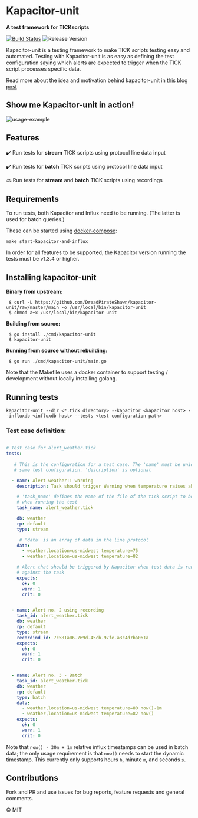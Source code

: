 # Kapacitor-unit

**A test framework for TICKscripts**

[![Build Status](https://travis-ci.org/DreadPirateShawn/kapacitor-unit.svg?branch=master)](https://travis-ci.org/DreadPirateShawn/kapacitor-unit) ![Release Version](https://img.shields.io/badge/release-0.8-blue.svg)


Kapacitor-unit is a testing framework to make TICK scripts testing easy and
automated. Testing with Kapacitor-unit is as easy as defining the test configuration saying which alerts are expected to trigger when the TICK script processes specific data. 


Read more about the idea and motivation behind kapacitor-unit in 
[this blog post](http://www.gpestana.com/blog/kapacitor-unit/)


## Show me Kapacitor-unit in action!
![usage-example](https://media.giphy.com/media/xT0xetJEkloDtbVHSU/giphy.gif)


## Features

:heavy_check_mark: Run tests for **stream** TICK scripts using protocol line data input 

:heavy_check_mark: Run tests for **batch** TICK scripts using protocol line data input 

:soon: Run tests for **stream** and **batch** TICK scripts using recordings 


## Requirements

To run tests, both Kapacitor and Influx need to be running. (The latter is used for batch queries.)

These can be started using [docker-compose](https://docs.docker.com/compose/install/):
```
make start-kapacitor-and-influx
```

In order for all features to be supported, the Kapacitor version running the tests must be v1.3.4 or higher.

## Installing kapacitor-unit

**Binary from upstream:**
```
 $ curl -L https://github.com/DreadPirateShawn/kapacitor-unit/raw/master/main -o /usr/local/bin/kapacitor-unit
 $ chmod a+x /usr/local/bin/kapacitor-unit
```

**Building from source:**
```
 $ go install ./cmd/kapacitor-unit
 $ kapacitor-unit
```

**Running from source without rebuilding:**
```
 $ go run ./cmd/kapacitor-unit/main.go
```

Note that the Makefile uses a docker container to support testing / development
without locally installing golang.

## Running tests

```
kapacitor-unit --dir <*.tick directory> --kapacitor <kapacitor host> --influxdb <influxdb host> --tests <test configuration path>
```

### Test case definition:

```yaml

# Test case for alert_weather.tick
tests:
  
   # This is the configuration for a test case. The 'name' must be unique in the
   # same test configuration. 'description' is optional

  - name: Alert weather:: warning
    description: Task should trigger Warning when temperature raises about 80 

    # 'task_name' defines the name of the file of the tick script to be loaded
    # when running the test
    task_name: alert_weather.tick

    db: weather
    rp: default 
    type: stream

     # 'data' is an array of data in the line protocol
    data:
      - weather,location=us-midwest temperature=75
      - weather,location=us-midwest temperature=82

    # Alert that should be triggered by Kapacitor when test data is running 
    # against the task
    expects:
      ok: 0
      warn: 1
      crit: 0


  - name: Alert no. 2 using recording
    task_id: alert_weather.tick
    db: weather
    rp: default 
    type: stream
    recordind_id: 7c581a06-769d-45cb-97fe-a3c4d7ba061a
    expects:
      ok: 0
      warn: 1
      crit: 0


  - name: Alert no. 3 - Batch
    task_id: alert_weather.tick
    db: weather
    rp: default 
    type: batch
    data:
      - weather,location=us-midwest temperature=80 now()-1m
      - weather,location=us-midwest temperature=82 now()
    expects:
      ok: 0
      warn: 1
      crit: 0

```  

Note that `now() - 30m + 1m` relative influx timestamps can be used in batch data;
the only usage requirement is that `now()` needs to start the dynamic timestamp.
This currently only supports hours `h`, minute `m`, and seconds `s`.

## Contributions

Fork and PR and use issues for bug reports, feature requests and general comments.

:copyright: MIT
